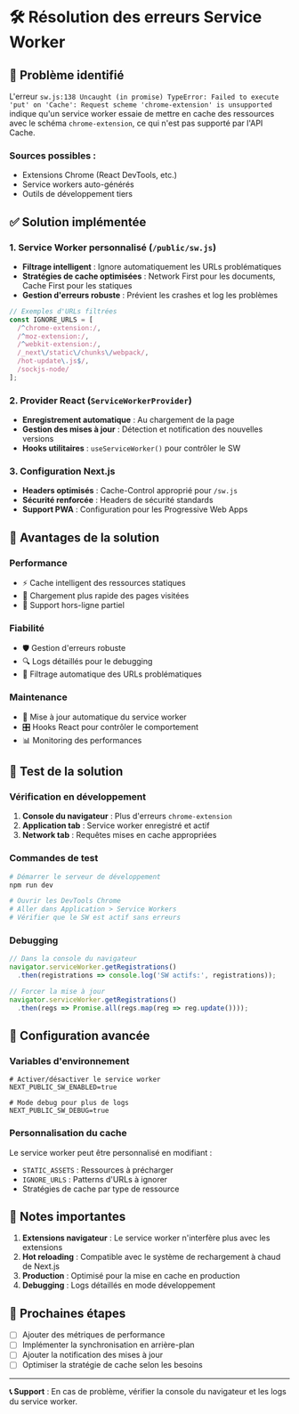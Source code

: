 # 🛠️ Résolution des erreurs Service Worker

## 🚨 Problème identifié

L'erreur `sw.js:138 Uncaught (in promise) TypeError: Failed to execute 'put' on 'Cache': Request scheme 'chrome-extension' is unsupported` indique qu'un service worker essaie de mettre en cache des ressources avec le schéma `chrome-extension`, ce qui n'est pas supporté par l'API Cache.

### Sources possibles :
- Extensions Chrome (React DevTools, etc.)
- Service workers auto-générés
- Outils de développement tiers

## ✅ Solution implémentée

### 1. Service Worker personnalisé (`/public/sw.js`)

- **Filtrage intelligent** : Ignore automatiquement les URLs problématiques
- **Stratégies de cache optimisées** : Network First pour les documents, Cache First pour les statiques
- **Gestion d'erreurs robuste** : Prévient les crashes et log les problèmes

```javascript
// Exemples d'URLs filtrées
const IGNORE_URLS = [
  /^chrome-extension:/,
  /^moz-extension:/,
  /^webkit-extension:/,
  /_next\/static\/chunks\/webpack/,
  /hot-update\.js$/,
  /sockjs-node/
];
```

### 2. Provider React (`ServiceWorkerProvider`)

- **Enregistrement automatique** : Au chargement de la page
- **Gestion des mises à jour** : Détection et notification des nouvelles versions
- **Hooks utilitaires** : `useServiceWorker()` pour contrôler le SW

### 3. Configuration Next.js

- **Headers optimisés** : Cache-Control approprié pour `/sw.js`
- **Sécurité renforcée** : Headers de sécurité standards
- **Support PWA** : Configuration pour les Progressive Web Apps

## 🎯 Avantages de la solution

### Performance
- ⚡ Cache intelligent des ressources statiques
- 🚀 Chargement plus rapide des pages visitées
- 📱 Support hors-ligne partiel

### Fiabilité
- 🛡️ Gestion d'erreurs robuste
- 🔍 Logs détaillés pour le debugging
- 🚫 Filtrage automatique des URLs problématiques

### Maintenance
- 🔄 Mise à jour automatique du service worker
- 🎛️ Hooks React pour contrôler le comportement
- 📊 Monitoring des performances

## 🧪 Test de la solution

### Vérification en développement

1. **Console du navigateur** : Plus d'erreurs `chrome-extension`
2. **Application tab** : Service worker enregistré et actif
3. **Network tab** : Requêtes mises en cache appropriées

### Commandes de test

```bash
# Démarrer le serveur de développement
npm run dev

# Ouvrir les DevTools Chrome
# Aller dans Application > Service Workers
# Vérifier que le SW est actif sans erreurs
```

### Debugging

```javascript
// Dans la console du navigateur
navigator.serviceWorker.getRegistrations()
  .then(registrations => console.log('SW actifs:', registrations));

// Forcer la mise à jour
navigator.serviceWorker.getRegistrations()
  .then(regs => Promise.all(regs.map(reg => reg.update())));
```

## 🔧 Configuration avancée

### Variables d'environnement

```env
# Activer/désactiver le service worker
NEXT_PUBLIC_SW_ENABLED=true

# Mode debug pour plus de logs
NEXT_PUBLIC_SW_DEBUG=true
```

### Personnalisation du cache

Le service worker peut être personnalisé en modifiant :

- `STATIC_ASSETS` : Ressources à précharger
- `IGNORE_URLS` : Patterns d'URLs à ignorer
- Stratégies de cache par type de ressource

## 📝 Notes importantes

1. **Extensions navigateur** : Le service worker n'interfère plus avec les extensions
2. **Hot reloading** : Compatible avec le système de rechargement à chaud de Next.js
3. **Production** : Optimisé pour la mise en cache en production
4. **Debugging** : Logs détaillés en mode développement

## 🚀 Prochaines étapes

- [ ] Ajouter des métriques de performance
- [ ] Implémenter la synchronisation en arrière-plan
- [ ] Ajouter la notification des mises à jour
- [ ] Optimiser la stratégie de cache selon les besoins

---

**📞 Support** : En cas de problème, vérifier la console du navigateur et les logs du service worker.
